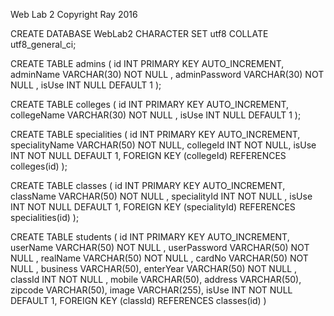 Web Lab 2 Copyright Ray 2016

CREATE DATABASE WebLab2  CHARACTER SET utf8 COLLATE utf8_general_ci;

CREATE TABLE admins
(
  id INT PRIMARY KEY AUTO_INCREMENT,
  adminName VARCHAR(30) NOT NULL ,
  adminPassword VARCHAR(30) NOT NULL ,
  isUse INT NULL DEFAULT 1
);

CREATE TABLE colleges
(
  id INT PRIMARY KEY AUTO_INCREMENT,
  collegeName VARCHAR(30) NOT NULL ,
  isUse INT NULL DEFAULT 1
);

CREATE TABLE specialities
(
  id INT PRIMARY KEY AUTO_INCREMENT,
  specialityName VARCHAR(50) NOT NULL,
  collegeId INT NOT NULL,
  isUse INT NOT NULL DEFAULT 1,
  FOREIGN KEY (collegeId) REFERENCES colleges(id)
);

CREATE TABLE classes
(
  id INT PRIMARY KEY AUTO_INCREMENT,
  className VARCHAR(50) NOT NULL ,
  specialityId INT NOT NULL ,
  isUse INT NOT NULL DEFAULT 1,
  FOREIGN KEY (specialityId) REFERENCES specialities(id)
);

CREATE TABLE students
(
  id INT PRIMARY KEY AUTO_INCREMENT,
  userName VARCHAR(50) NOT NULL ,
  userPassword VARCHAR(50) NOT NULL ,
  realName VARCHAR(50) NOT NULL ,
  cardNo VARCHAR(50) NOT NULL ,
  business VARCHAR(50),
  enterYear VARCHAR(50) NOT NULL ,
  classId INT NOT NULL ,
  mobile VARCHAR(50),
  address VARCHAR(50),
  zipcode VARCHAR(50),
  image VARCHAR(255),
  isUse INT NOT NULL DEFAULT 1,
  FOREIGN KEY (classId) REFERENCES classes(id)
)